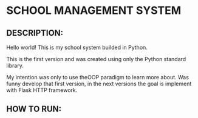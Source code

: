 
# SCHOOL MANAGEMENT SYSTEM

## DESCRIPTION: 
Hello world! This is my school system builded in Python.

This is the first version and was created using only the Python standard library.

My intention was only to use theOOP paradigm to learn more about. Was funny develop that first version, in the next versions the goal is implement with Flask HTTP framework.


## HOW TO RUN: